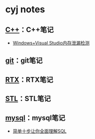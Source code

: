 # cyj notes

## [C++](https://github.com/YaJunCui/notes/tree/master/C++)：C++笔记

* [Windows+Visual Studio内存泄漏检测](https://github.com/YaJunCui/notes/blob/master/C++/Windows+Visual_Studio内存泄漏检测.md)

## [git](https://github.com/YaJunCui/notes/tree/master/git)：git笔记

## [RTX](https://github.com/YaJunCui/notes/tree/master/RTX)：RTX笔记

## [STL](https://github.com/YaJunCui/notes/tree/master/STL)：STL笔记

## [mysql](https://github.com/YaJunCui/notes/tree/master/mysql)：mysql笔记

* [简单十步让你全面理解SQL](https://github.com/YaJunCui/notes/blob/master/mysql/简单十步让你全面理解SQL.md)